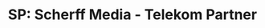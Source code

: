 ---
title: "SP: Scherff Media - Telekom Partner"
url: /kreuztal/sp-scherff-media-telekom-partner/
shop: Elektronik
---